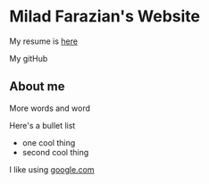 # Milad Farazian's Website

My resume is [here](https://docs.google.com/document/d/1p474sdAON1tfqdGxyFfusTNH5vFrEVkUvcrE1IBzeeA/edit?usp=sharing "Milad's Resume")

My gitHub 

## About me

More words and word

Here's a bullet list

- one cool thing
- second cool thing

I like using [google.com](https://google.com)
